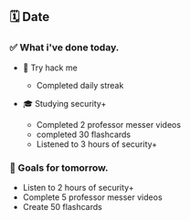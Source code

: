 ## 🗓️ Date

### ✅ What i've done today.
- 👾 Try hack me
  - Completed daily streak
 
- 🎓 Studying security+
  - Completed 2 professor messer videos
  - completed 30 flashcards
  - Listened to 3 hours of security+


### 🎯 Goals for tomorrow.
- Listen to 2 hours of security+
- Complete 5 professor messer videos
- Create 50 flashcards

